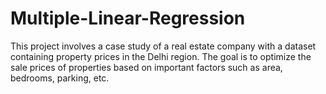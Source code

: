 # Multiple-Linear-Regression
This project involves a case study of a real estate company with a dataset containing property prices in the Delhi region. The goal is to optimize the sale prices of properties based on important factors such as area, bedrooms, parking, etc.
